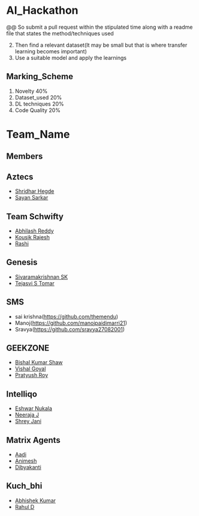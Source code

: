 # AI_Hackathon

@@ So submit a pull request within the stipulated time along with a readme file that states the method/techniques used 

2. Then find a relevant dataset(It may be small but that is where transfer learning becomes important)
3. Use a suitable model and apply the learnings

## Marking_Scheme
1. Novelty       40%
2. Dataset_used  20%
3. DL techniques 20%
4. Code Quality  20%



# Team_Name 
## Members

## Aztecs
- [Shridhar Hegde](https://github.com/shridharrhegde)
- [Sayan Sarkar](https://github.com/alpha99991)


## Team Schwifty
- [Abhilash Reddy](https://github.com/abhilashreddys)
- [Kousik Rajesh](https://github.com/kousikr26)
- [Rashi](https://github.com/kousikr26)

## Genesis
- [Sivaramakrishnan SK](https://github.com/sk124)
- [Tejasvi S Tomar](https://github.com/tejasvi)

## SMS
- sai krishna(https://github.com/themendu)
- Manoj(https://github.com/manojpaidimarri21)
- Sravya(https://github.com/sravya27082001)

## GEEKZONE
- [Bishal Kumar Shaw](https://github.com/bishal1212)
- [Vishal Goyal](https://github.com/b)
- [Pratyush Roy](https://github.com/c)

## Intelliqo
- [Eshwar Nukala](https://github.com/eshwar28)
- [Neeraja J](https://github.com/jayne228)
- [Shrey Jani](https://github.com/jani-boop)

## Matrix Agents
- [Aadi](https://github.com/aadig15)
- [Animesh](https://github.com/animeshrdso)
- [Dibyakanti](https://github.com/Dibyakanti)

## Kuch_bhi
- [Abhishek Kumar](https://github.com/abhishek18f)
- [Rahul D](https://github.com/chindimaga)
